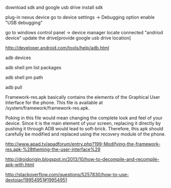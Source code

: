 
download sdk and google usb drive
install sdk

plug-in nexus device
go to device settings -> Debugging option
enable "USB debugging"

go to windows control panel -> device manager
locate connected "andriod device"
update the drive[provide google usb drive location]

http://developer.android.com/tools/help/adb.html

adb devices

adb shell pm list packages

adb shell pm path <package-name>

adb pull <source-path> <destination-path>


Framework-res.apk basically contains the elements of the Graphical User Interface for the phone. This file is available at /system/framework/framework-res.apk.

Poking in this file would mean changing the complete look and feel of your device. Since it is the main element of your screen, replacing it directly by pushing it through ADB would lead to soft-brick. Therefore, this apk should carefully be modified and replaced using the recovery module of the phone. 

http://www.apad.tv/apadforum/entry.php?199-Modifying-the-framework-res.apk-%28theming-the-user-interface%29

http://droidorigin.blogspot.in/2013/10/how-to-decompile-and-recompile-apk-with.html

http://stackoverflow.com/questions/5257830/how-to-use-dextojar/19954951#19954951

